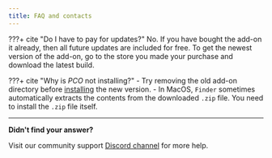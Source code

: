 ```yaml
---
title: FAQ and contacts
---
```


???+ cite "Do I have to pay for updates?"
    No. If you have bought the add-on it already, then all future updates are included for free. To get the newest version of the add-on, go to the store you made your purchase and download the latest build.

???+ cite "Why is *PCO* not installing?"
    - Try removing the old add-on directory before [installing](https://www.physicaladdons.com/pco/getting-started/#installation) the new version.
    - In MacOS, `Finder` sometimes automatically extracts the contents from the downloaded `.zip` file. You need to install the `.zip` file itself.

--------------------------

**Didn't find your answer?**

Visit our community support [Discord channel](https://discord.gg/wvzPVzj9Vr) for more help.